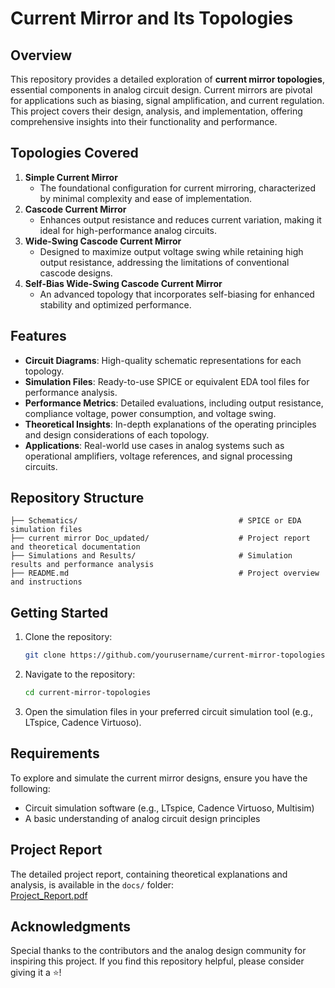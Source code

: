 # Current Mirror and Its Topologies

## Overview
This repository provides a detailed exploration of **current mirror topologies**, essential components in analog circuit design. Current mirrors are pivotal for applications such as biasing, signal amplification, and current regulation. This project covers their design, analysis, and implementation, offering comprehensive insights into their functionality and performance.

## Topologies Covered
1. **Simple Current Mirror**
   - The foundational configuration for current mirroring, characterized by minimal complexity and ease of implementation.
2. **Cascode Current Mirror**
   - Enhances output resistance and reduces current variation, making it ideal for high-performance analog circuits.
3. **Wide-Swing Cascode Current Mirror**
   - Designed to maximize output voltage swing while retaining high output resistance, addressing the limitations of conventional cascode designs.
4. **Self-Bias Wide-Swing Cascode Current Mirror**
   - An advanced topology that incorporates self-biasing for enhanced stability and optimized performance.

## Features
- **Circuit Diagrams**: High-quality schematic representations for each topology.
- **Simulation Files**: Ready-to-use SPICE or equivalent EDA tool files for performance analysis.
- **Performance Metrics**: Detailed evaluations, including output resistance, compliance voltage, power consumption, and voltage swing.
- **Theoretical Insights**: In-depth explanations of the operating principles and design considerations of each topology.
- **Applications**: Real-world use cases in analog systems such as operational amplifiers, voltage references, and signal processing circuits.

## Repository Structure
```
├── Schematics/                                    # SPICE or EDA simulation files
├── current mirror Doc_updated/                    # Project report and theoretical documentation
├── Simulations and Results/                       # Simulation results and performance analysis
├── README.md                                      # Project overview and instructions
```

## Getting Started
1. Clone the repository:
   ```bash
   git clone https://github.com/yourusername/current-mirror-topologies.git
   ```
2. Navigate to the repository:
   ```bash
   cd current-mirror-topologies
   ```
3. Open the simulation files in your preferred circuit simulation tool (e.g., LTspice, Cadence Virtuoso).

## Requirements
To explore and simulate the current mirror designs, ensure you have the following:
- Circuit simulation software (e.g., LTspice, Cadence Virtuoso, Multisim)
- A basic understanding of analog circuit design principles

## Project Report
The detailed project report, containing theoretical explanations and analysis, is available in the `docs/` folder:  
[Project_Report.pdf](https://github.com/HarshitSri-Analog/Current-Mirror-Topologies/blob/main/Current%20Mirror%20Doc_updated.pdf)

## Acknowledgments
Special thanks to the contributors and the analog design community for inspiring this project. If you find this repository helpful, please consider giving it a ⭐!

